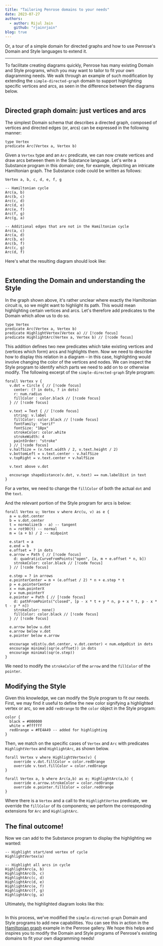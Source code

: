 ```yaml
---
title: "Tailoring Penrose domains to your needs"
date: 2023-07-27
authors:
  - author: Rijul Jain
    github: "rjainrjain"
blog: true
---
```


<script setup>

import hamiltonianCycle from "@penrose/examples/dist/graph-domain/other-examples/hamiltonian-cycle.trio.js";
import { defineComponent, ref } from "vue";
import StagedDiagram from "../src/components/StagedDiagram.vue";
import DemoWrapper from "../src/components/DemoWrapper.vue";
import Embed from "../src/components/Embed.vue";

const highlighted = {
  trio: {
    substance: hamiltonianCycle.substance,
    style: hamiltonianCycle.style[0].contents,
    domain: hamiltonianCycle.domain,
    variation: hamiltonianCycle.variation,
    //animate: false,
  },
  imageResolver: hamiltonianCycle.style[0].resolver,
}

const unhighlightedSubstance = "Vertex a, b, c, d, e, f, g\n\n-- Hamiltonian cycle\nArc(a, b)\nArc(b, c)\nArc(c, d)\nArc(d, e)\nArc(e, f)\nArc(f, g)\nArc(g, a)\n\n-- Additional arcs that are not in the Hamiltonian cycle\nArc(a, c)\nArc(a, d)\nArc(b, e)\nArc(b, f)\nArc(c, g)\nArc(d, f)\n\nAutoLabel All";

const unhighlighted = {
  trio: {
    substance: unhighlightedSubstance,
    style: hamiltonianCycle.style[0].contents,
    domain: hamiltonianCycle.domain,
    variation: hamiltonianCycle.variation,
    //animate: false,
  },
  imageResolver: hamiltonianCycle.style[0].resolver,
}

</script>

<BlogMeta  />

Or, a tour of a simple domain for directed graphs and how to use Penrose's Domain and Style languages to extend it.

---

To facilitate creating diagrams quickly, Penrose has many existing Domain and Style programs, which you may want to tailor to fit your own diagramming needs. We walk through an example of such modification by extending the `simple-directed-graph` domain to support highlighting specific vertices and arcs, as seen in the difference between the diagrams below.

<div style="display: grid;   grid-template-columns: repeat(auto-fit, minmax(320px, 1fr)); grid-gap: 20px">
<Embed :trio=unhighlighted.trio  />
<Embed :trio=highlighted.trio />
</div>

## Directed graph domain: just vertices and arcs

The simplest Domain schema that describes a directed graph, composed of vertices and directed edges (or, arcs) can be expressed in the following manner:

```domain
type Vertex
predicate Arc(Vertex a, Vertex b)
```

Given a `Vertex` type and an `Arc` predicate, we can now create vertices and draw arcs between them in the Substance language. Let's write a Substance program in this domain; one, for example, depicting an intricate Hamiltonian graph. The Substance code could be written as follows:

```substance
Vertex a, b, c, d, e, f, g

-- Hamiltonian cycle
Arc(a, b)
Arc(b, c)
Arc(c, d)
Arc(d, e)
Arc(e, f)
Arc(f, g)
Arc(g, a)

-- Additional edges that are not in the Hamiltonian cycle
Arc(a, c)
Arc(a, d)
Arc(b, e)
Arc(b, f)
Arc(c, g)
Arc(d, f)
```

Here's what the resulting diagram should look like:

<div style="display: flex; justify-content: center">
  <div style="width: 100%; max-width: 320px">
    <Embed :trio=unhighlighted.trio />
  </div>
</div>

## Extending the Domain and understanding the Style

In the graph shown above, it's rather unclear where exactly the Hamiltonian circuit is, so we might want to highlight its path. This would mean highlighting certain vertices and arcs. Let's therefore add predicates to the Domain which allow us to do so.

```domain
type Vertex
predicate Arc(Vertex a, Vertex b)
predicate HighlightVertex(Vertex a) // [!code focus]
predicate HighlightArc(Vertex a, Vertex b) // [!code focus]
```

This addition defines two new predicates which take existing vertices and (vertices which form) arcs and highlights them. Now we need to describe how to display this relation in a diagram – in this case, highlighting would involve changing the color of the vertices and nodes. We can inspect the Style program to identify which parts we need to add on to or otherwise modify. The following excerpt of the `simple-directed-graph` Style program:

```style
forall Vertex v {
  v.dot = Circle { // [!code focus]
    center: (? in dots, ? in dots)
    r: num.radius
    fillColor : color.black // [!code focus]
  } // [!code focus]

  v.text = Text { // [!code focus]
    string: v.label
    fillColor: color.black // [!code focus]
    fontFamily: "serif"
    fontSize: "18px"
    strokeColor: color.white
    strokeWidth: 4
    paintOrder: "stroke"
  } // [!code focus]
  v.halfSize = (v.text.width / 2, v.text.height / 2)
  v.bottomLeft = v.text.center - v.halfSize
  v.topRight = v.text.center + v.halfSize

  v.text above v.dot

  encourage shapeDistance(v.dot, v.text) == num.labelDist in text
}
```

For a vertex, we need to change the `fillColor` of both the actual `dot` and the `text`.

And the relevant portion of the Style program for arcs is below:

```style
forall Vertex u; Vertex v where Arc(u, v) as e {
  a = u.dot.center
  b = v.dot.center
  t = normalize(b - a) -- tangent
  n = rot90(t) -- normal
  m = (a + b) / 2 -- midpoint

  e.start = a
  e.end = b
  e.offset = ? in dots
  e.arrow = Path { // [!code focus]
    d: quadraticCurveFromPoints("open", [a, m + e.offset * n, b])
    strokeColor: color.black // [!code focus]
  } // [!code focus]

  e.step = ? in arrows
  e.pointerCenter = m + (e.offset / 2) * n + e.step * t
  p = e.pointerCenter
  x = num.pointerX
  y = num.pointerY
  e.pointer = Path { // [!code focus]
    d: pathFromPoints("closed", [p - x * t + y * n, p + x * t, p - x * t - y * n])
    strokeColor: none()
    fillColor: color.black // [!code focus]
  } // [!code focus]

  e.arrow below u.dot
  e.arrow below v.dot
  e.pointer below e.arrow

  encourage vdist(u.dot.center, v.dot.center) < num.edgeDist in dots
  encourage minimal(sqr(e.offset)) in dots
  encourage minimal(sqr(e.step))
}
```

We need to modify the `strokeColor` of the `arrow` and the `fillColor` of the `pointer`.

## Modifying the Style

Given this knowledge, we can modify the Style program to fit our needs. First, we may find it useful to define the new color signifying a highlighted vertex or arc, so we add `redOrange` to the `color` object in the Style program:

```style
color {
  black = #000000
  white = #ffffff
  redOrange = #FE4A49 -- added for highlighting
}
```

Then, we match on the specific cases of `Vertex` and `Arc` with predicates `HighlightVertex` and `HighlightArc`, as shown below.

```style
forall Vertex v where HighlightVertex(v) {
    override v.dot.fillColor = color.redOrange
    override v.text.fillColor = color.redOrange
}

forall Vertex a, b where Arc(a,b) as e; HighlightArc(a,b) {
    override e.arrow.strokeColor = color.redOrange
    override e.pointer.fillColor = color.redOrange
}
```

Where there is a `Vertex` and a call to the `HighlightVertex` predicate, we override the `fillColor` of its components; we perform the corresponding extensions for `Arc` and `HighlightArc`.

## The final outcome!

Now we can add to the Substance program to display the highlighting we wanted:

```substance
-- Highlight start/end vertex of cycle
HighlightVertex(a)

-- Highlight all arcs in cycle
HighlightArc(a, b)
HighlightArc(b, c)
HighlightArc(c, d)
HighlightArc(d, e)
HighlightArc(e, f)
HighlightArc(f, g)
HighlightArc(g, a)
```

Ultimately, the highlighted diagram looks like this:

<div style="display: flex; justify-content: center">
  <div style="width: 100%; max-width: 320px">
    <Embed :trio=highlighted.trio />
  </div>
</div>

In this process, we've modified the `simple-directed-graph` Domain and Style programs to add new capabilities. You can see this in action in the [Hamiltonian graph](https://penrose.cs.cmu.edu/try/?examples=graph-domain/other-examples/hamiltonian-cycle) example in the Penrose gallery. We hope this helps and inspires you to modify the Domain and Style programs of Penrose's existing domains to fit your own diagramming needs!
